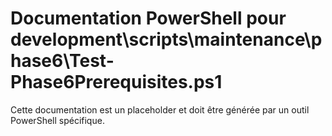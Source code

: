 # Documentation PowerShell pour development\scripts\maintenance\phase6\Test-Phase6Prerequisites.ps1

Cette documentation est un placeholder et doit être générée par un outil PowerShell spécifique.
